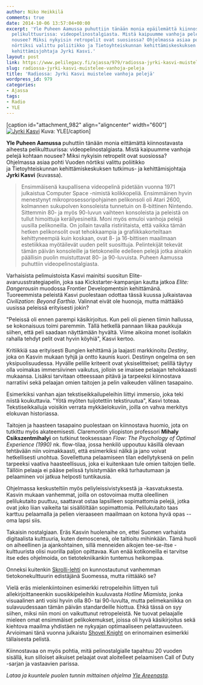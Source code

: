 ```yaml
---
author: Niko Heikkilä
comments: true
date: 2014-10-06 13:57:04+00:00
excerpt: 'Yle Puheen Aamussa puhuttiin tänään monia epäilemättä kiinnostavasta aiheesta
  pelikulttuurissa: videopelinostalgiasta. Mistä kaipuumme vanhoja pelejä kohtaan
  nousee? Miksi nykyisin retropelit ovat suosiossa? Ohjelmassa asiaa pohti Vuoden
  nörtiksi valittu poliitikko ja Tietoyhteiskunnan kehittämiskeskuksen tutkimus- ja
  kehittämisjohtaja Jyrki Kasvi.'
layout: post
link: https://www.pelilegacy.fi/ajassa/979/radiossa-jyrki-kasvi-muistelee-vanhoja-peleja
slug: radiossa-jyrki-kasvi-muistelee-vanhoja-peleja
title: 'Radiossa: Jyrki Kasvi muistelee vanhoja pelejä'
wordpress_id: 979
categories:
- Ajassa
tags:
- Radio
- YLE
---
```


[caption id="attachment_982" align="aligncenter" width="600"][![Jyrki Kasvi](/uploads/2014/10/yle_puhe_jyrki_kasvi-600x337.jpg)](/uploads/2014/10/yle_puhe_jyrki_kasvi.jpg) Kuva: YLE[/caption]

**Yle Puheen Aamussa** puhuttiin tänään monia eittämättä kiinnostavasta aiheesta pelikulttuurissa: videopelinostalgiasta. Mistä kaipuumme vanhoja pelejä kohtaan nousee? Miksi nykyisin retropelit ovat suosiossa? Ohjelmassa asiaa pohti Vuoden nörtiksi valittu poliitikko ja Tietoyhteiskunnan kehittämiskeskuksen tutkimus- ja kehittämisjohtaja **Jyrki Kasvi** (kuvassa).



<blockquote>Ensimmäisenä kaupallisena videopelinä pidetään vuonna 1971 julkaistua Computer Space -nimistä kolikkopeliä. Ensimmäinen hyvin menestynyt mikroprosessoripohjainen pelikonsoli oli Atari 2600, kolmannen sukupolven konsoleista tunnetuin on 8-bittinen Nintendo. Sittemmin 80- ja myös 90-luvun vaihteen konsoleista ja peleistä on tullut himoittuja keräilyesineitä. Moni myös emuloi vanhoja pelejä uusilla pelikoneilla. On jollain tavalla ristiriitaista, että vaikka tämän hetken pelikonsolit ovat tehokkaampia ja grafiikkakorteiltaan kehittyneempiä kuin koskaan, ovat 8- ja 16-bittisen maailmaan estetiikkaa myötäilevät uuden pelit suosittuja. Pelintekijät tekevät tämän päivän konsoleille ja tietokoneille edelleen pelejä jotka ainakin päällisin puolin muistuttavat 80- ja 90-luvuista. Puheen Aamussa puhuttiin videopelinostalgiasta.</blockquote>



Varhaisista pelimuistoista Kasvi mainitsi suositun Elite-avaruusstrategiapelin, joka saa Kickstarter-kampanjan kautta jatkoa _Elite: Dangerousin_ muodossa Frontier Developmentsin kehittämänä. Tuoreemmista peleistä Kasvi puolestaan odottaa tässä kuussa julkaistavaa _Civilization: Beyond Earthia_. Valinnat eivät ole huonoja, mutta mättääkö uusissa peleissä erityisesti jokin?

"Peleissä oli ennen parempi käsikirjoitus. Kun peli oli pienen tiimin hallussa, se kokonaisuus toimi paremmin. Tällä hetkellä pannaan liikaa paukkuja siihen, että peli saadaan näyttämään hyvältä. Viime aikoina monet isollakin rahalla tehdyt pelit ovat hyvin köyhiä", Kasvi kertoo.

Kritiikkiä saa erityisesti Bungien kehittämä ja laajasti markkinoitu _Destiny_, joka on Kasvin mukaan tyhjä ja ontto kaunis kuori. Destinyn ongelma on sen yksipuolisuudessa. Hyvälle pelille kriteerit ovat yksiselitteiset; pelillä täytyy olla voimakas immersiivinen vaikutus, jolloin se imaisee pelaajan tehokkaasti mukaansa. Lisäksi tarvitaan otteessaan pitävä ja tarpeeksi kiinnostava narratiivi sekä pelaajan omien taitojen ja pelin vaikeuden välinen tasapaino.

Esimerkiksi vanhan ajan tekstiseikkailupeleihin liittyi immersio, joka teki niistä koukuttavia. "Yötä myöten tuijotettiin tekstiruutua", Kasvi toteaa. Tekstiseikkailuja voisikin verrata mykkäelokuviin, joilla on vahva merkitys elokuvan historiassa.

Taitojen ja haasteen tasapaino puolestaan on kiinnostava huomio, jota on tutkittu myös akateemisesti. Claremontin yliopiston professori **Mihaly Csikszentmihalyi** on tutkinut teoksessaan _Flow: The Psychology of Optimal Experience (1990)_ nk. flow-tilaa, jossa henkilö uppoutuu käsillä olevaan tehtävään niin voimakkaasti, että esimerkiksi nälkä ja jano voivat hetkellisesti unohtua. Sovellettuna pelaamiseen tilan edellytyksenä on pelin tarpeeksi vaativa haasteellisuus, joka ei kuitenkaan tule omien taitojen tielle. Tällöin pelaaja ei pääse pelissä tylsistymään eikä turhautumaan ja pelaaminen voi jatkua helposti tuntikausia.

Ohjelmassa keskusteltiin myös peliyleissivistyksestä ja -kasvatuksesta. Kasvin mukaan vanhemmat, joilla on ostovoimaa mutta oleellinen pelilukutaito puuttuu, saattavat ostaa lapsilleen sopimattomia pelejä, jotka ovat joko liian vaikeita tai sisällöltään sopimattomia. Pelilukutaito taas karttuu pelaamalla ja pelien vieraaseen maailmaan on kotona hyvä opas -- oma lapsi siis.

Takaisin nostalgiaan. Eräs Kasvin huolenaihe on, ettei Suomen varhaista digitaalista kulttuuria, kuten demosceneä, ole taltioitu mihinkään. Tämä huoli on aiheellinen ja ajankohtainen, sillä menneiden aikojen tee-se-itse -kulttuurista olisi nuorilla paljon opittavaa. Kun enää kotikoneilla ei tarvitse itse edes ohjelmoida, on tietotekniikankin tuntemus heikompaa.

Onneksi kuitenkin [Skrolli-lehti](http://skrolli.fi/) on kunnostautunut vanhemman tietokonekulttuurin edistäjänä Suomessa, mutta riittääkö se?

Vielä eräs mielenkiintoinen esimerkki retropeleihin liittyen tuli allekirjoittaneenkin suosikkipeleihin kuuluvasta _Hotline Miamista_, jonka visuaalinen anti voisi hyvin olla 80- tai 90-luvulta, mutta pelimekaniikka on sulavuudessaan tämän päivän standardeille hiottua. Ehkä tässä on syy siihen, miksi niin moni on vaikuttunut retropeleistä. Ne tuovat pelaajalle mieleen omat ensimmäiset pelikokemukset, joissa oli hyvä käsikirjoitus sekä kiehtova maailma yhdistäen ne nykyajan optimaaliseen pelattavuuteen. Arvioimani tänä vuonna julkaistu [Shovel Knight](http://www.pelilegacy.fi/arvostelut/754/shovel-knight-kaivaa-tiensa-pelaamisen-kulta-aikaan) on erinomainen esimerkki tällaisesta pelistä.

Kiinnostavaa on myös pohtia, mitä pelinostalgialle tapahtuu 20 vuoden sisällä, kun silloiset aikuiset pelaajat ovat aloitelleet pelaamisen Call of Duty -sarjan ja vastaavien parissa.

_Lataa ja kuuntele puolen tunnin mittainen ohjelma [Yle Areenasta](http://areena.yle.fi/radio/2408630)._
